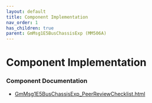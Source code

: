 ```yaml
---
layout: default
title: Component Implementation
nav_order: 1
has_children: true
parent: GmMsg1E5BusChassisExp (MM506A)
---
```

# Component Implementation
### Component Documentation

- [GmMsg1E5BusChassisExp_PeerReviewChecklist.html](doc/GmMsg1E5BusChassisExp_PeerReviewChecklist.html)

